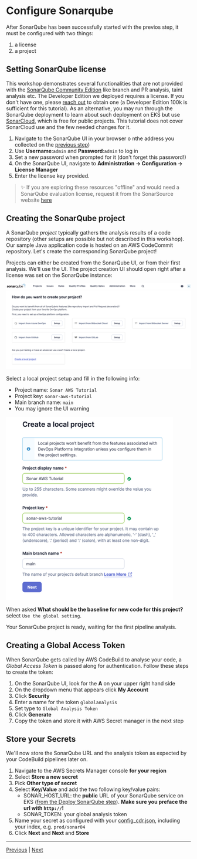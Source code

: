 # Configure Sonarqube

After SonarQube has been successfully started with the previos step, it must be configured with two things:
1. a license
1. a project

## Setting SonarQube license
This workshop demonstrates several functionalities that are not provided with the [SonarQube Community Edition](https://www.sonarsource.com/open-source-editions/sonarqube-community-edition/) like branch and PR analysis, taint analysis etc.
The Developer Edition we deployed requires a license.
If you don't have one, please [reach out](https://www.sonarsource.com/plans-and-pricing/developer/) to obtain one (a Developer Edition 100k is sufficient for this tutorial).
As an alternative, you may run through the SonarQube deployment to learn about such deployment on EKS but use [SonarCloud](https://www.sonarsource.com/products/sonarcloud/), which is free for public projects. This tutorial does not cover SonarCloud use and the few needed changes for it.

1. Navigate to the SonarQube UI in your browser o nthe address you collected on the [previous step](../2.DeploySonarQube/README.md))
2. Use **Username**\:`admin` and **Password**\:`admin` to log in
3. Set a new password when prompted for it (don't forget this password!)
4. On the SonarQube UI, navigate to **Administration -> Configuration -> License Manager**
5. Enter the license key provided.

> ✨ If you are exploring these resources "offline" and would need a SonarQube evaluation license, request it from the SonarSource website [here](https://www.sonarsource.com/plans-and-pricing/)

## Creating the SonarQube project

A SonarQube *project* typically gathers the analysis results of a code repository (other setups are possible but not described in this workshop). Our sample Java application code is hosted on an AWS CodeCommit repository. Let's create the corresponding SonarQube project!

Projects can either be created from the SonarQube UI, or from their first analysis. We'll use the UI.
The project creation UI should open right after a license was set on the SonarQube instance:

![](../../assets/2.CleanCode/create-1.png)

Select a local project setup and fill in the following info:

* Project name: `Sonar AWS Tutorial`
* Project key: `sonar-aws-tutorial`
* Main branch name: `main`
* You may ignore the UI warning

![](../../assets/2.CleanCode/create-2.png)

When asked **What should be the baseline for new code for this project?** select `Use the global setting`.

Your SonarQube project is ready, waiting for the first pipeline analysis.

## Creating a Global Access Token
When SonarQube gets called by AWS CodeBuild to analyse your code, a *Global Access Token* is passed along for authentication. Follow these steps to create the token:

1. On the SonarQube UI, look for the **A** on your upper right hand side
1. On the dropdown menu that appears click **My Account**
1. Click **Security**
1. Enter a name for the token `globalanalysis`
1. Set type to `Global Analysis Token`
1. Click **Generate**
1. Copy the token and store it with AWS Secret manager in the next step


## Store your Secrets

We'll now store the SonarQube URL and the analysis token as expected by your CodeBuild pipelines later on.

1. Navigate to the AWS Secrets Manager console **for your region**
1. Select **Store a new secret**
1. Pick **Other type of secret**
1. Select **Key/Value** and add the two following key/value pairs:
    * SONAR_HOST_URL: the **public** URL of your SonarQube service on EKS ([from the Deploy SonarQube step](../2.DeploySonarQube/README.md)).  **Make sure you preface the url with `http://`!**
    * SONAR_TOKEN: your global analysis token
1. Name your secret as configured with your [config_cdr.json](../../cdk/config_crd.json), including your index, e.g. `prod/sonar04`
1. Click **Next** and **Next** and **Store**

-----
[Previous](../2.DeploySonarQube/README.md) | [Next](../../assets/3.DevOps)